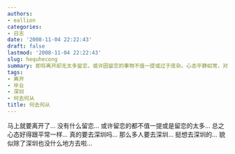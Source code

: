 ```yaml
---
authors:
- eallion
categories:
- 日志
date: '2008-11-04 22:22:43'
draft: false
lastmod: '2008-11-04 22:22:43'
slug: hequhecong
summary: 即将离开却无太多留恋，或许因留恋的事物不值一提或过于庞杂。心态平静如常，对前往深圳充满期待，尽管那里人潮汹涌，但似乎别无选择。深圳成为唯一想去的目的地！
tags:
- 离开
- 毕业
- 深圳
- 何去何从
title: 何去何从
---
```

马上就要离开了...
没有什么留恋...
或许留恋的都不值一提或是留恋的太多...
总之心态好得跟平常一样...
真的要去深圳吗...
那么多人要去深圳...
挺想去深圳的...
貌似除了深圳也没什么地方去啦...